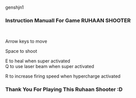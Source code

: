 genshjn1 <br>

### Instruction Manuall For Game RUHAAN SHOOTER
<br>

Arrow keys to move
<br>

Space to shoot
<br>

E to heal when super activated <br>
Q to use laser beam when super activated <br>

R to increase firing speed when hypercharge activated
<br>

### Thank You For Playing This Ruhaan Shooter :D
